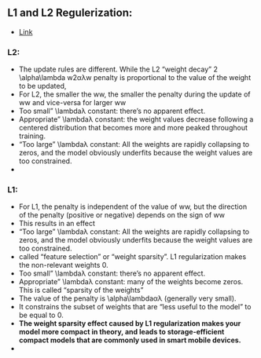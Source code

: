 ## L1 and L2 Regulerization: 
- [Link](https://rawgit.com/danielkunin/Deeplearning-Visualizations/master/regularization/index.html)

### L2: 
   - The update rules are different. While the L2 “weight decay” 2 \alpha\lambda w2αλw penalty is proportional to the value of the weight to be updated, 
   - For L2, the smaller the ww, the smaller the penalty during the update of ww and vice-versa for larger ww
   - Too small” \lambdaλ constant: there’s no apparent effect.
   - Appropriate” \lambdaλ constant: the weight values decrease following a centered distribution that becomes more and more peaked throughout training.
   - “Too large” \lambdaλ constant: All the weights are rapidly collapsing to zeros, and the model obviously underfits because the weight values are too constrained.
   - 


### L1:
   - For L1, the penalty is independent of the value of ww, but the direction of the penalty (positive or negative) depends on the sign of ww
   - This results in an effect
   - “Too large” \lambdaλ constant: All the weights are rapidly collapsing to zeros, and the model obviously underfits because the weight values are too constrained.
   -  called “feature selection” or “weight sparsity”. L1 regularization makes the non-relevant weights 0.
   - Too small” \lambdaλ constant: there’s no apparent effect.
   - Appropriate” \lambdaλ constant: many of the weights become zeros. This is called “sparsity of the weights”
   - The value of the penalty is \alpha\lambdaαλ (generally very small). 
   -  It constrains the subset of weights that are “less useful to the model” to be equal to 0.
   -  **The weight sparsity effect caused by L1 regularization makes your model more compact in theory, and leads to storage-efficient 
   compact models that are commonly used in smart mobile devices.**
   - 
